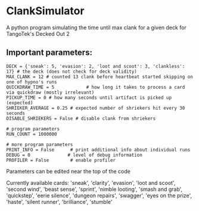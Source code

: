 # ClankSimulator
A python program simulating the time until max clank for a given deck for TangoTek's Decked Out 2

## Important parameters:
```
DECK = {'sneak': 5, 'evasion': 2, 'loot and scoot': 3, 'clankless': 17} # the deck (does not check for deck validity)
MAX_CLANK = 12 # counted 13 clank before heartbeat started skipping on one of hypno's runs
QUICKDRAW_TIME = 5            # how long it takes to process a card via quickdraw (mostly irrelevant)
PICKUP_TIME = 0 # how many seconds until artifact is picked up (expected)
SHRIEKER_AVERAGE = 0.25 # expected number of shriekers hit every 30 seconds
DISABLE_SHRIEKERS = False # disable clank from shriekers

# program parameters
RUN_COUNT = 1000000

# more program parameters
PRINT_INFO = False      # print additional info about individual runs
DEBUG = 0              # level of debug information
PROFILER = False        # enable profiler
```
Parameters can be edited near the top of the code

Currently available cards: 'sneak', 'clarity', 'evasion', 'loot and scoot', 'second wind', 'beast sense', 'sprint', 'nimble looting', 'smash and grab', 'quickstep', 'eerie silence', 'dungeon repairs', 'swagger', 'eyes on the prize', 'haste', 'silent runner', 'brilliance', 'stumble'
